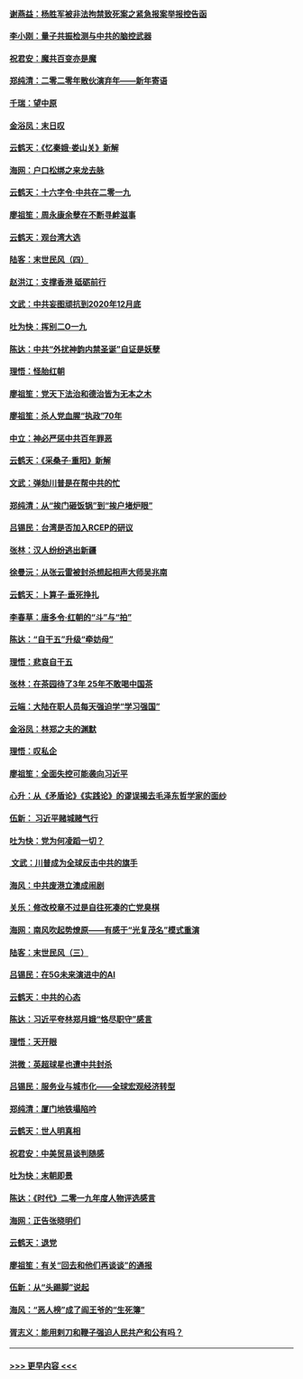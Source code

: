 #### [谢燕益：杨胜军被非法拘禁致死案之紧急报案举报控告函](../pages/nsc993/n11756134.md?t=01011855) 
#### [李小刚：量子共振检测与中共的脑控武器](../pages/nsc993/n11754518.md?t=01011855) 
#### [祝君安：魔共百变亦是魔](../pages/nsc993/n11754469.md?t=01011855) 
#### [郑纯清：二零二零年散伙演弃年——新年寄语](../pages/nsc993/n11754195.md?t=01011855) 
#### [千瑞：望中原](../pages/nsc993/n11754159.md?t=01011855) 
#### [金浴凤：末日叹](../pages/nsc993/n11752359.md?t=01011855) 
#### [云鹤天：《忆秦娥‧娄山关》新解](../pages/nsc993/n11752348.md?t=01011855) 
#### [海网：户口松绑之来龙去脉](../pages/nsc993/n11752328.md?t=01011855) 
#### [云鹤天：十六字令‧中共在二零一九](../pages/nsc993/n11752305.md?t=01011855) 
#### [廖祖笙：周永康余孽在不断寻衅滋事](../pages/nsc993/n11751013.md?t=01011855) 
#### [云鹤天：观台湾大选](../pages/nsc993/n11751007.md?t=01011855) 
#### [陆客：末世民风（四）](../pages/nsc993/n11749203.md?t=01011855) 
#### [赵洪江：支撑香港 砥砺前行](../pages/nsc993/n11748482.md?t=01011855) 
#### [文武：中共妄图顽抗到2020年12月底](../pages/nsc993/n11748446.md?t=01011855) 
#### [吐为快：挥别二O一九](../pages/nsc993/n11748411.md?t=01011855) 
#### [陈达：中共“外扰神韵内禁圣诞”自证是妖孽](../pages/nsc993/n11748226.md?t=01011855) 
#### [理悟：怪胎红朝](../pages/nsc993/n11748206.md?t=01011855) 
#### [廖祖笙：党天下法治和德治皆为无本之木](../pages/nsc993/n11748135.md?t=01011855) 
#### [廖祖笙：杀人党血腥“执政”70年](../pages/nsc993/n11745144.md?t=01011855) 
#### [中立：神必严惩中共百年罪恶](../pages/nsc993/n11744970.md?t=01011855) 
#### [云鹤天：《采桑子‧重阳》新解](../pages/nsc993/n11744948.md?t=01011855) 
#### [文武：弹劾川普是在帮中共的忙](../pages/nsc993/n11744758.md?t=01011855) 
#### [郑纯清：从“挨门砸饭锅”到“挨户堵炉眼”](../pages/nsc993/n11744745.md?t=01011855) 
#### [吕锡民：台湾是否加入RCEP的研议](../pages/nsc993/n11744701.md?t=01011855) 
#### [张林：汉人纷纷逃出新疆](../pages/nsc993/n11743530.md?t=01011855) 
#### [徐曼沅：从张云雷被封杀想起相声大师吴兆南](../pages/nsc993/n11741816.md?t=01011855) 
#### [云鹤天：卜算子‧垂死挣扎](../pages/nsc993/n11739956.md?t=01011855) 
#### [李春草：唐多令‧红朝的“斗”与“拍”](../pages/nsc993/n11739830.md?t=01011855) 
#### [陈达：“自干五”升级“牵妨母”](../pages/nsc993/n11739724.md?t=01011855) 
#### [理悟：悲哀自干五](../pages/nsc993/n11739547.md?t=01011855) 
#### [张林：在茶园待了3年 25年不敢喝中国茶](../pages/nsc993/n11739240.md?t=01011855) 
#### [云端：大陆在职人员每天强迫学“学习强国”](../pages/nsc993/n11738735.md?t=01011855) 
#### [金浴凤：林郑之夫的渊默](../pages/nsc993/n11737735.md?t=01011855) 
#### [理悟：叹私企](../pages/nsc993/n11737715.md?t=01011855) 
#### [廖祖笙：全面失控可能袭向习近平](../pages/nsc993/n11737704.md?t=01011855) 
#### [心升：从《矛盾论》《实践论》的谬误揭去毛泽东哲学家的面纱](../pages/nsc993/n11736962.md?t=01011855) 
#### [伍新： 习近平赌城赌气行](../pages/nsc993/n11736929.md?t=01011855) 
#### [吐为快：党为何凌蹈一切？](../pages/nsc993/n11736915.md?t=01011855) 
#### [ 文武：川普成为全球反击中共的旗手](../pages/nsc993/n11736882.md?t=01011855) 
#### [海风：中共废港立澳成闹剧](../pages/nsc993/n11735857.md?t=01011855) 
#### [关乐：修改校章不过是自往死凑的亡党臭棋](../pages/nsc993/n11735097.md?t=01011855) 
#### [海网：南风吹起势燎原——有感于“光复茂名”模式重演](../pages/nsc993/n11732308.md?t=01011855) 
#### [陆客：末世民风（三）](../pages/nsc993/n11732211.md?t=01011855) 
#### [吕锡民：在5G未来演进中的AI](../pages/nsc993/n11730010.md?t=01011855) 
#### [云鹤天：中共的心态](../pages/nsc993/n11729906.md?t=01011855) 
#### [陈达：习近平夸林郑月娥“恪尽职守”感言](../pages/nsc993/n11729881.md?t=01011855) 
#### [理悟：天开眼](../pages/nsc993/n11729699.md?t=01011855) 
#### [洪微：英超球星也遭中共封杀](../pages/nsc993/n11727243.md?t=01011855) 
#### [吕锡民：服务业与城市化——全球宏观经济转型](../pages/nsc993/n11725845.md?t=01011855) 
#### [郑纯清：厦门地铁塌陷吟](../pages/nsc993/n11725813.md?t=01011855) 
#### [云鹤天：世人明真相](../pages/nsc993/n11725621.md?t=01011855) 
#### [祝君安：中美贸易谈判随感](../pages/nsc993/n11725609.md?t=01011855) 
#### [吐为快：末朝即景](../pages/nsc993/n11723365.md?t=01011855) 
#### [陈达：《时代》二零一九年度人物评选感言](../pages/nsc993/n11723337.md?t=01011855) 
#### [海网：正告张晓明们](../pages/nsc993/n11723228.md?t=01011855) 
#### [云鹤天：退党](../pages/nsc993/n11723056.md?t=01011855) 
#### [廖祖笙：有关“回去和他们再谈谈”的通报](../pages/nsc993/n11722442.md?t=01011855) 
#### [伍新：从“头踢脚”说起](../pages/nsc993/n11722429.md?t=01011855) 
#### [海风：“恶人榜”成了阎王爷的“生死簿”](../pages/nsc993/n11722272.md?t=01011855) 
#### [胥志义：能用剌刀和鞭子强迫人民共产和公有吗？](../pages/nsc993/n11720569.md?t=01011855) 

----
#### [ >>> 更早内容 <<< ](../indexes/nsc993-earlier.md)
